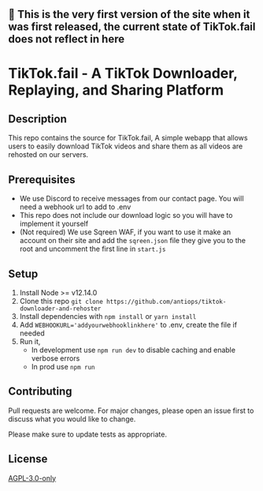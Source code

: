 ## 🔴 This is the very first version of the site when it was first released, the current state of TikTok.fail does not reflect in here
# TikTok.fail - A TikTok Downloader, Replaying, and Sharing Platform

## Description
This repo contains the source for TikTok.fail, A simple webapp that allows users to easily download TikTok videos and share them as all videos are rehosted on our servers.

## Prerequisites
* We use Discord to receive messages from our contact page. You will need a webhook url to add to .env
* This repo does not include our download logic so you will have to implement it yourself
* (Not required) We use Sqreen WAF, if you want to use it make an account on their site and add the `sqreen.json` file they give you to the root and uncomment the first line in `start.js`

## Setup

1. Install Node >= v12.14.0
2. Clone this repo `git clone https://github.com/antiops/tiktok-downloader-and-rehoster`
3. Install dependencies with `npm install` or `yarn install`
4. Add `WEBHOOKURL='addyourwebhooklinkhere'` to .env, create the file if needed
5. Run it,
   * In development use `npm run dev` to disable caching and enable verbose errors
   * In prod use `npm run`

## Contributing
Pull requests are welcome. For major changes, please open an issue first to discuss what you would like to change.

Please make sure to update tests as appropriate.

## License
[AGPL-3.0-only](https://choosealicense.com/licenses/agpl-3.0/)
